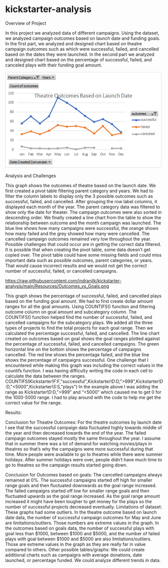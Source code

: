 # kickstarter-analysis

Overview of Project

In this project we analyzed data of different campaigns. Using the dataset, we analyzed campaign outcomes based on launch date and funding goals. In the first part, we analyzed and designed chart based on theatre campaign outcomes such as which were successful, failed, and cancelled based on the dates they were launched. In the second part we analyzed and designed chart based on the percentage of successful, failed, and canceled plays with their funding goal amount. 

![image](https://raw.githubusercontent.com/indranilk/kickstarter-analysis/main/Resources/Theatre_Outcomes_vs_Launch.png)


Analysis and Challenges

This graph shows the outcomes of theatre based on the launch date. We first created a pivot table filtering parent category and years. We had to filter the column labels to display only the 3 possible outcomes such as successful, failed, and cancelled. After grouping the row label columns, it displayed each month of the year. The parent category data was filtered to show only the date for theater. The campaign outcomes were also sorted in descending order. We finally created a line chart from the table to show the relationship between outcome and the month campaign was launched. The blue line shows how many campaigns were successful, the orange shows how many failed and the grey showed how many were cancelled. The cancelled campaign outcomes remained very low throughout the year. Possible challenges that could occur are in getting the correct data filtered. It is possible that when creating the pivot table, some data doesn’t get copied over. The pivot table could have some missing fields and could miss important data such as possible outcomes, parent categories, or years. That would cause incorrect results and we would not get the correct number of successful, failed, or cancelled campaigns. 

https://raw.githubusercontent.com/indranilk/kickstarter-analysis/main/Resources/Outcomes_vs_Goals.png

  This graph shows the percentage of successful, failed, and cancelled plays based on the funding goal amount. We had to first create dollar amount ranges for all the goal amounts. Using COUNTIFS() function and filtering outcome column on goal amount and subcategory column. The COUNTIFS() function helped find the number of successful, failed, and cancelled campaigns for the subcategory plays. We added all the three types of projects to find the total projects for each goal range. Then we calculated the percentage successful, failed, and cancelled. The line chart created on outcomes based on goal shows the goal ranges plotted against the percentage of successful, failed, and cancelled campaigns. The green horizontal line on the bottom shows the percentage of campaigns cancelled. The red line shows the percentage failed, and the blue line shows the percentage of campaigns successful. One challenge that I encountered while making this graph was including the correct values in the countifs function. I was having difficulty writing the code in each cell to calculate the data between the ranges.
COUNTIFS(Kickstarter!$F:$F,"successful",Kickstarter!$D:$D,">999",Kickstarter!$D:$D,"<5000",Kickstarter!$S:$S,"plays")
In the example above I was adding the range as Kickstarter!$D:$D,">999” and “<5000” which caused me to get 0 for the 1000-5000 range. I had to play around with the code to help me get the correct value for the range.

Results:

Conclusion for Theatre Outcomes:
  For the theatre outcomes by launch date I see that the successful campaign data fluctuated highly towards middle of the year and then decreased towards the end of the year. The failed campaign outcomes stayed mostly the same throughout the year. I assume that in summer there was a lot of demand for watching movies/plays in theatres so that’s why the campaigns were more successful during that time. More people were available to go to theatres while there were summer holidays. After summer holidays were over, people didn’t have much time to go to theatres so the campaign results started going down.

Conclusion for Outcomes based on goals:
  The cancelled campaigns always remained at 0%. The successful campaigns started off high for smaller range goals and then fluctuated downwards as the goal range increased. The failed campaigns started off low for smaller range goals and then fluctuated upwards as the goal range increased. As the goal range amount increased it might have been tougher to get money for the plays so the number of successful projects decreased eventually. 
Limitations of dataset:
	These graphs had some outliers. In the theatre outcome based on launch date data, the number of successful campaign outcomes for May and June are limitations/outliers. Those numbers are extreme values in the graph. In the outcomes based on goals data, the number of successful plays with goal less than $1000, between $1000 and $5000, and the number of failed plays with goal between $1000 and $5000 are also limitations/outliers. Those are extreme values in the graph as they are really far in value compared to others. 
Other possible tables/graphs:
	We could create additional charts such as campaigns with average donations, date launched, or percentage funded. We could analyze different trends in data.



